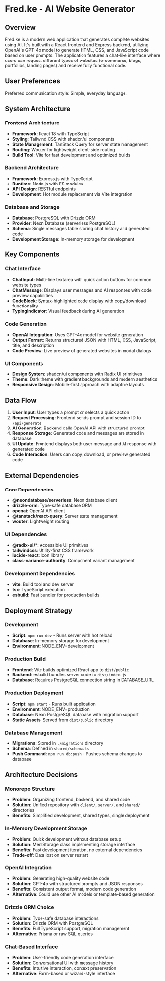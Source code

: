 # Fred.ke - AI Website Generator

## Overview

Fred.ke is a modern web application that generates complete websites using AI. It's built with a React frontend and Express backend, utilizing OpenAI's GPT-4o model to generate HTML, CSS, and JavaScript code based on user prompts. The application features a chat-like interface where users can request different types of websites (e-commerce, blogs, portfolios, landing pages) and receive fully functional code.

## User Preferences

Preferred communication style: Simple, everyday language.

## System Architecture

### Frontend Architecture
- **Framework**: React 18 with TypeScript
- **Styling**: Tailwind CSS with shadcn/ui components
- **State Management**: TanStack Query for server state management
- **Routing**: Wouter for lightweight client-side routing
- **Build Tool**: Vite for fast development and optimized builds

### Backend Architecture
- **Framework**: Express.js with TypeScript
- **Runtime**: Node.js with ES modules
- **API Design**: RESTful endpoints
- **Development**: Hot module replacement via Vite integration

### Database and Storage
- **Database**: PostgreSQL with Drizzle ORM
- **Provider**: Neon Database (serverless PostgreSQL)
- **Schema**: Single messages table storing chat history and generated code
- **Development Storage**: In-memory storage for development

## Key Components

### Chat Interface
- **ChatInput**: Multi-line textarea with quick action buttons for common website types
- **ChatMessage**: Displays user messages and AI responses with code preview capabilities
- **CodeBlock**: Syntax-highlighted code display with copy/download functionality
- **TypingIndicator**: Visual feedback during AI generation

### Code Generation
- **OpenAI Integration**: Uses GPT-4o model for website generation
- **Output Format**: Returns structured JSON with HTML, CSS, JavaScript, title, and description
- **Code Preview**: Live preview of generated websites in modal dialogs

### UI Components
- **Design System**: shadcn/ui components with Radix UI primitives
- **Theme**: Dark theme with gradient backgrounds and modern aesthetics
- **Responsive Design**: Mobile-first approach with adaptive layouts

## Data Flow

1. **User Input**: User types a prompt or selects a quick action
2. **Request Processing**: Frontend sends prompt and session ID to `/api/generate`
3. **AI Generation**: Backend calls OpenAI API with structured prompt
4. **Response Storage**: Generated code and messages are stored in database
5. **UI Update**: Frontend displays both user message and AI response with generated code
6. **Code Interaction**: Users can copy, download, or preview generated code

## External Dependencies

### Core Dependencies
- **@neondatabase/serverless**: Neon database client
- **drizzle-orm**: Type-safe database ORM
- **openai**: OpenAI API client
- **@tanstack/react-query**: Server state management
- **wouter**: Lightweight routing

### UI Dependencies
- **@radix-ui/***: Accessible UI primitives
- **tailwindcss**: Utility-first CSS framework
- **lucide-react**: Icon library
- **class-variance-authority**: Component variant management

### Development Dependencies
- **vite**: Build tool and dev server
- **tsx**: TypeScript execution
- **esbuild**: Fast bundler for production builds

## Deployment Strategy

### Development
- **Script**: `npm run dev` - Runs server with hot reload
- **Database**: In-memory storage for development
- **Environment**: NODE_ENV=development

### Production Build
- **Frontend**: Vite builds optimized React app to `dist/public`
- **Backend**: esbuild bundles server code to `dist/index.js`
- **Database**: Requires PostgreSQL connection string in DATABASE_URL

### Production Deployment
- **Script**: `npm start` - Runs built application
- **Environment**: NODE_ENV=production
- **Database**: Neon PostgreSQL database with migration support
- **Static Assets**: Served from `dist/public` directory

### Database Management
- **Migrations**: Stored in `./migrations` directory
- **Schema**: Defined in `shared/schema.ts`
- **Push Command**: `npm run db:push` - Pushes schema changes to database

## Architecture Decisions

### Monorepo Structure
- **Problem**: Organizing frontend, backend, and shared code
- **Solution**: Unified repository with `client/`, `server/`, and `shared/` directories
- **Benefits**: Simplified development, shared types, single deployment

### In-Memory Development Storage
- **Problem**: Quick development without database setup
- **Solution**: MemStorage class implementing storage interface
- **Benefits**: Fast development iteration, no external dependencies
- **Trade-off**: Data lost on server restart

### OpenAI Integration
- **Problem**: Generating high-quality website code
- **Solution**: GPT-4o with structured prompts and JSON responses
- **Benefits**: Consistent output format, modern code generation
- **Alternative**: Could use other AI models or template-based generation

### Drizzle ORM Choice
- **Problem**: Type-safe database interactions
- **Solution**: Drizzle ORM with PostgreSQL
- **Benefits**: Full TypeScript support, migration management
- **Alternative**: Prisma or raw SQL queries

### Chat-Based Interface
- **Problem**: User-friendly code generation interface
- **Solution**: Conversational UI with message history
- **Benefits**: Intuitive interaction, context preservation
- **Alternative**: Form-based or wizard-style interface